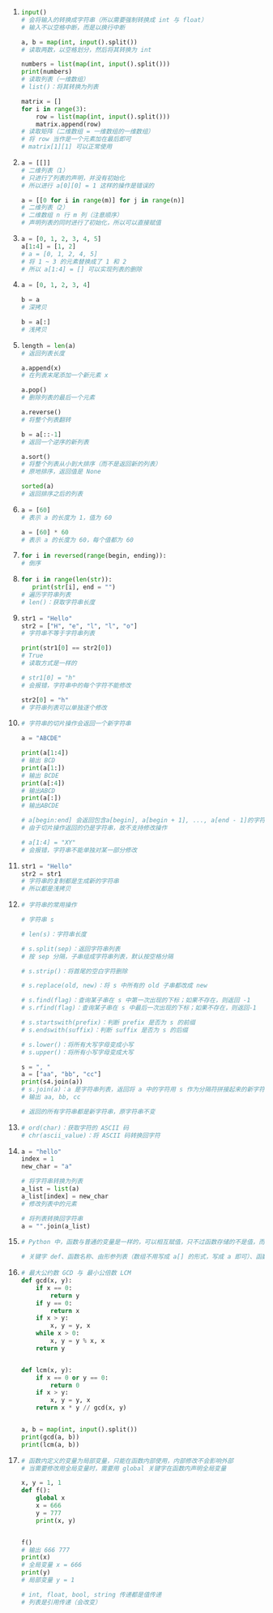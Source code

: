 1. ```python
   input()
   # 会将输入的转换成字符串（所以需要强制转换成 int 与 float）
   # 输入不以空格中断，而是以换行中断
   
   a, b = map(int, input().split())
   # 读取两数，以空格划分，然后将其转换为 int
   
   numbers = list(map(int, input().split()))
   print(numbers) 
   # 读取列表（一维数组）
   # list()：将其转换为列表
   
   matrix = []
   for i in range(3):
       row = list(map(int, input().split()))
       matrix.append(row)
   # 读取矩阵（二维数组 = 一维数组的一维数组）
   # 将 row 当作是一个元素加在最后即可
   # matrix[1][1] 可以正常使用
   ```

2. ```python
   a = [[]]
   # 二维列表（1）
   # 只进行了列表的声明，并没有初始化
   # 所以进行 a[0][0] = 1 这样的操作是错误的
   
   a = [[0 for i in range(m)] for j in range(n)]
   # 二维列表（2）
   # 二维数组 n 行 m 列（注意顺序）
   # 声明列表的同时进行了初始化，所以可以直接赋值
   ```

3. ```python
   a = [0, 1, 2, 3, 4, 5]
   a[1:4] = [1, 2]
   # a = [0, 1, 2, 4, 5]
   # 将 1 ~ 3 的元素替换成了 1 和 2
   # 所以 a[1:4] = [] 可以实现列表的删除
   ```

4. ```python
   a = [0, 1, 2, 3, 4]
   
   b = a
   # 深拷贝
   
   b = a[:]
   # 浅拷贝
   ```

5. ```python
   length = len(a) 
   # 返回列表长度
   
   a.append(x) 
   # 在列表末尾添加一个新元素 x
   
   a.pop() 
   # 删除列表的最后一个元素
   
   a.reverse() 
   # 将整个列表翻转
   
   b = a[::-1]
   # 返回一个逆序的新列表
   
   a.sort() 
   # 将整个列表从小到大排序（而不是返回新的列表）
   # 原地排序，返回值是 None
   
   sorted(a)
   # 返回排序之后的列表
   ```
   
6. ```python
   a = [60]
   # 表示 a 的长度为 1，值为 60
   
   a = [60] * 60
   # 表示 a 的长度为 60，每个值都为 60
   ```

7. ```python
   for i in reversed(range(begin, ending)):
   # 倒序
   ```

9. ```python
   for i in range(len(str)):
      print(str[i], end = "")
   # 遍历字符串列表
   # len()：获取字符串长度
   ```
   
9. ```python
   str1 = "Hello"
   str2 = ["H", "e", "l", "l", "o"]
   # 字符串不等于字符串列表
   
   print(str1[0] == str2[0])
   # True
   # 读取方式是一样的
   
   # str1[0] = "h"
   # 会报错，字符串中的每个字符不能修改
   
   str2[0] = "h"
   # 字符串列表可以单独逐个修改
   ```

10. ```python
    # 字符串的切片操作会返回一个新字符串
    
    a = "ABCDE"
    
    print(a[1:4])
    # 输出 BCD
    print(a[1:])
    # 输出 BCDE
    print(a[:4])
    # 输出ABCD
    print(a[:])
    # 输出ABCDE
    
    # a[begin:end] 会返回包含a[begin], a[begin + 1], ..., a[end - 1]的字符串
    # 由于切片操作返回的仍是字符串，故不支持修改操作
    
    # a[1:4] = "XY"
    # 会报错，字符串不能单独对某一部分修改
    ```

11. ```python
    str1 = "Hello"
    str2 = str1
    # 字符串的复制都是生成新的字符串
    # 所以都是浅拷贝
    ```
    
12. ```python
    # 字符串的常用操作
    
    # 字符串 s
    
    # len(s)：字符串长度
    
    # s.split(sep)：返回字符串列表
    # 按 sep 分隔，子串组成字符串列表，默认按空格分隔
    
    # s.strip()：将首尾的空白字符删除
    
    # s.replace(old, new)：将 s 中所有的 old 子串都改成 new
    
    # s.find(flag)：查询某子串在 s 中第一次出现的下标；如果不存在，则返回 -1
    # s.rfind(flag)：查询某子串在 s 中最后一次出现的下标；如果不存在，则返回-1
    
    # s.startswith(prefix)：判断 prefix 是否为 s 的前缀
    # s.endswith(suffix)：判断 suffix 是否为 s 的后缀
    
    # s.lower()：将所有大写字母变成小写
    # s.upper()：将所有小写字母变成大写
    
    s = ", "
    a = ["aa", "bb", "cc"]
    print(s4.join(a))
    # s.join(a)：a 是字符串列表，返回将 a 中的字符用 s 作为分隔符拼接起来的新字符串
    # 输出 aa, bb, cc
    
    # 返回的所有字符串都是新字符串，原字符串不变
    ```

13. ```python
    # ord(char)：获取字符的 ASCII 码
    # chr(ascii_value)：将 ASCII 码转换回字符
    ```

14. ```python
    a = "hello"
    index = 1
    new_char = "a"
    
    # 将字符串转换为列表
    a_list = list(a)
    a_list[index] = new_char
    # 修改列表中的元素
    
    # 将列表转换回字符串
    a = "".join(a_list)
    ```

15. ```python
    # Python 中，函数与普通的变量是一样的，可以相互赋值，只不过函数存储的不是值，而是一段逻辑
    
    # 关键字 def、函数名称、由形参列表（数组不用写成 a[] 的形式，写成 a 即可）、函数体以及返回值
    ```

16. ```python
    # 最大公约数 GCD 与 最小公倍数 LCM
    def gcd(x, y):
        if x == 0:
            return y
        if y == 0:
            return x
        if x > y:
            x, y = y, x
        while x > 0:
            x, y = y % x, x
        return y
    
    
    def lcm(x, y):
        if x == 0 or y == 0:
            return 0
        if x > y:
            x, y = y, x
        return x * y // gcd(x, y)
    
    
    a, b = map(int, input().split())
    print(gcd(a, b))
    print(lcm(a, b))
    ```

17. ```python
    # 函数内定义的变量为局部变量，只能在函数内部使用，内部修改不会影响外部
    # 当需要修改用全局变量时，需要用 global 关键字在函数内声明全局变量
    
    x, y = 1, 1
    def f():
        global x
        x = 666
        y = 777
        print(x, y)
    
    
    f()
    # 输出 666 777
    print(x)
    # 全局变量 x = 666
    print(y)  
    # 局部变量 y = 1
    
    # int, float, bool, string 传递都是值传递
    # 列表是引用传递（会改变）
    ```
